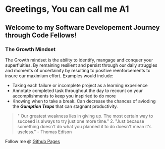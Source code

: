 # Greetings, You can call me A1
## Welcome to my Software Developement Journey through Code Fellows!

### The Growth Mindset 
The Growth mindset is the ability to identify, mangage and conquer your superfluities. By remaining resilient and persist through our daily struggles and moments of uncertainity by resulting to positive reenforcements to insure our maximium effort. Examples would include:

- Taking each failure or incomplete project as a learning experience
- Annotate completed task throughout the day to recount on your accomplishments to keep you inspiried to do more
- Knowing when to take a break. Can decrease the chances of avioding the **_Gumption Traps_** that can stagnant productivity.


> " Our greatest weakness lies in giving up. The most certain way to succeed is always to try just one more time." 2. "Just because something doesn't do what you planned it to do doesn't mean it's useless." - Thomas Edison
>



Follow me @ [Github Pages](https://hbuniversity.github.io/reading-notes/)
